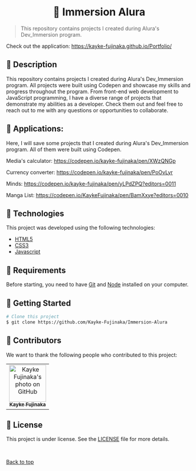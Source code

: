 <h1 align="center">🔵 Immersion Alura</h1>

>  This repository contains projects I created during Alura's Dev_Immersion program.

Check out the application: https://kayke-fujinaka.github.io/Portfolio/

## :page_facing_up: Description

This repository contains projects I created during Alura's Dev_Immersion program. All projects were built using Codepen and showcase my skills and progress throughout the program. From front-end web development to JavaScript programming, I have a diverse range of projects that demonstrate my abilities as a developer. Check them out and feel free to reach out to me with any questions or opportunities to collaborate.

## 📁 Applications:

Here, I will save some projects that I created during Alura's Dev_Immersion program. All of them were built using Codepen.

Media's calculator: https://codepen.io/kayke-fujinaka/pen/XWzQNGp

Currency converter: https://codepen.io/kayke-fujinaka/pen/PoOvLyr

Minds: https://codepen.io/kayke-fujinaka/pen/yLPdZPQ?editors=0011

Manga List: https://codepen.io/KaykeFujinaka/pen/BamXxye?editors=0010

## 🚀 Technologies

This project was developed using the following technologies:

- [HTML5](https://developer.mozilla.org/pt-BR/docs/Web/HTML)
- [CSS3](https://developer.mozilla.org/pt-BR/docs/Web/CSS)
- [Javascript](https://developer.mozilla.org/pt-BR/docs/Web/JavaScript)

## :closed_book: Requirements ##

Before starting, you need to have [Git](https://git-scm.com) and [Node](https://nodejs.org/en/) installed on your computer.

## :checkered_flag: Getting Started ##

```bash
# Clone this project
$ git clone https://github.com/Kayke-Fujinaka/Immersion-Alura
```

## 🤝 Contributors

We want to thank the following people who contributed to this project:

<table>
  <tr>
    <td align="center">
      <a href="#">
        <img src="https://avatars.githubusercontent.com/u/98772000?s=400&u=80de9af672be7f75cc7a546838552cf63d5b82fe&v=4" width="100px;" alt="Kayke Fujinaka's photo on GitHub"/><br>
        <sub>
          <b>Kayke Fujinaka</b>
        </sub>
      </a>
    </td>
  </tr>
</table>

## 📝 License

This project is under license. See the [LICENSE](LICENSE.md) file for more details.

&#xa0;

<a href="#top">Back to top</a>
